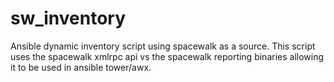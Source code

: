 # sw_inventory

Ansible dynamic inventory script using spacewalk as a source. This script uses the spacewalk xmlrpc api vs the spacewalk reporting binaries allowing it to be used in ansible tower/awx.
